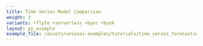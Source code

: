 ```yaml
---
title: Time Series Model Comparison
weight: 3
variants: +flyte +serverless +byoc +byok
layout: py_example
example_file: /assets/unionai-examples/tutorials/time_series_forecasting/workflows/time_series_workflow.py
---
```

